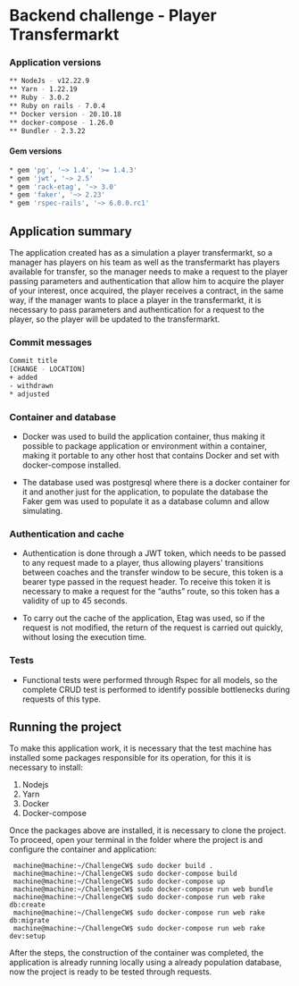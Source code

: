 # Backend challenge - Player Transfermarkt

### Application versions
```bash
** NodeJs - v12.22.9
** Yarn - 1.22.19
** Ruby - 3.0.2
** Ruby on rails - 7.0.4
** Docker version - 20.10.18
** docker-compose - 1.26.0
** Bundler - 2.3.22
```
#### Gem versions

```bash
* gem 'pg', '~> 1.4', '>= 1.4.3'
* gem 'jwt', '~> 2.5'
* gem 'rack-etag', '~> 3.0'
* gem 'faker', '~> 2.23'
* gem 'rspec-rails', '~> 6.0.0.rc1'
```

## Application summary

The application created has as a simulation a player transfermarkt, so a manager has players on his team as well as the transfermarkt has players available for transfer, so the manager needs to make a request to the player passing parameters and authentication that allow him to acquire the player of your interest, once acquired, the player receives a contract, in the same way, if the manager wants to place a player in the transfermarkt, it is necessary to pass parameters and authentication for a request to the player, so the player will be updated to the transfermarkt.

### Commit messages
```bash
Commit title
[CHANGE - LOCATION]
+ added
- withdrawn
* adjusted
```

### Container and database

* Docker was used to build the application container, thus making it possible to package application or environment within a container, making it portable to any other host that contains Docker and set with docker-compose installed.

* The database used was postgresql where there is a docker container for it and another just for the application, to populate the database the Faker gem was used to populate it as a database column and allow simulating.

### Authentication and cache

* Authentication is done through a JWT token, which needs to be passed to any request made to a player, thus allowing players' transitions between coaches and the transfer window to be secure, this token is a bearer type passed in the request header. To receive this token it is necessary to make a request for the “auths” route, so this token has a validity of up to 45 seconds.

* To carry out the cache of the application, Etag was used, so if the request is not modified, the return of the request is carried out quickly, without losing the execution time.

### Tests

* Functional tests were performed through Rspec for all models, so the complete CRUD test is performed to identify possible bottlenecks during requests of this type.

## Running the project

To make this application work, it is necessary that the test machine has installed some packages responsible for its operation, for this it is necessary to install:

1. Nodejs
2. Yarn
3. Docker
4. Docker-compose

Once the packages above are installed, it is necessary to clone the project. To proceed, open your terminal in the folder where the project is and configure the container and application:

```
 machine@machine:~/ChallengeCW$ sudo docker build .
 machine@machine:~/ChallengeCW$ sudo docker-compose build
 machine@machine:~/ChallengeCW$ sudo docker-compose up
 machine@machine:~/ChallengeCW$ sudo docker-compose run web bundle
 machine@machine:~/ChallengeCW$ sudo docker-compose run web rake db:create
 machine@machine:~/ChallengeCW$ sudo docker-compose run web rake db:migrate
 machine@machine:~/ChallengeCW$ sudo docker-compose run web rake dev:setup
```
After the steps, the construction of the container was completed, the application is already running locally using a already population database, now the project is ready to be tested through requests.

